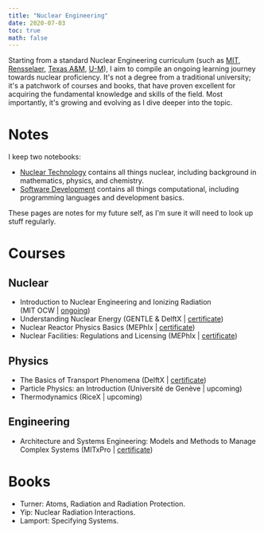 ```yaml
---
title: "Nuclear Engineering"
date: 2020-07-03
toc: true
math: false
---
```


Starting from a standard Nuclear Engineering curriculum (such as [MIT](http://catalog.mit.edu/degree-charts/nuclear-science-engineering-course-22/), [Rensselaer](http://catalog.rpi.edu/preview_program.php?catoid=20&poid=4641), [Texas A&M](https://catalog.tamu.edu/undergraduate/engineering/nuclear/bs/#programrequirementstext), [U-M](https://ners.engin.umich.edu/academics/undergraduate/objectives/)), I aim to compile an ongoing learning journey towards nuclear proficiency. It's not a degree from a traditional university; it's a patchwork of courses and books, that have proven excellent for acquiring the fundamental knowledge and skills of the field. Most importantly, it's growing and evolving as I dive deeper into the topic.

# Notes

I keep two notebooks:

* [Nuclear Technology](/docs/nuctec/) contains all things nuclear, including background in mathematics, physics, and chemistry.
* [Software Development](/docs/dev/) contains all things computational, including programming languages and development basics.

These pages are notes for my future self, as I'm sure it will need to look up stuff regularly.

# Courses

## Nuclear

* Introduction to Nuclear Engineering and Ionizing Radiation  
  (MIT OCW | [ongoing](https://ocw.mit.edu/courses/nuclear-engineering/22-01-introduction-to-nuclear-engineering-and-ionizing-radiation-fall-2016/lecture-videos/))
* Understanding Nuclear Energy
  (GENTLE & DelftX | [certificate](https://courses.edx.org/certificates/8dec05e14fd846cdadffe75adeb91c07))
* Nuclear Reactor Physics Basics
  (MEPhIx | [certificate](https://courses.edx.org/certificates/35aaac84c1394a96b60c5109be26e7fa))
* Nuclear Facilities: Regulations and Licensing
  (MEPhIx | [certificate](https://courses.edx.org/certificates/287fad013e814d708be737b76bb1c53b))

## Physics

* The Basics of Transport Phenomena
  (DelftX | [certificate](https://courses.edx.org/certificates/037f03eb60a34a0cbf87bb7e409f313f))
* Particle Physics: an Introduction
  (Université de Genève | upcoming)
* Thermodynamics
  (RiceX | upcoming)  

## Engineering

* Architecture and Systems Engineering: Models and Methods to Manage Complex Systems
  (MITxPro | [certificate](https://xpro.mit.edu/certificate/program/5060051c-301b-4e7c-96e7-46b2c323a09f/))

# Books

* Turner: Atoms, Radiation and Radiation Protection.
* Yip: Nuclear Radiation Interactions.
* Lamport: Specifying Systems.
